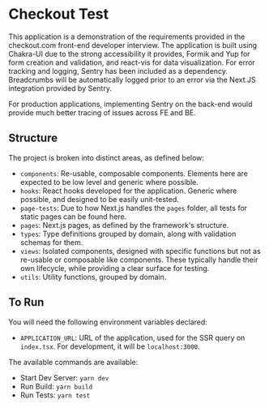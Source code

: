 # Checkout Test

This application is a demonstration of the requirements provided in the checkout.com front-end developer interview. The application is built using Chakra-UI due to the strong accessibility it provides, Formik and Yup for form creation and validation, and react-vis for data visualization. For error tracking and logging, Sentry has been included as a dependency. Breadcrumbs will be automatically logged prior to an error via the Next.JS integration provided by Sentry.

For production applications, implementing Sentry on the back-end would provide much better tracing of issues across FE and BE.

## Structure

The project is broken into distinct areas, as defined below:

-   `components`: Re-usable, composable components. Elements here are expected to be low level and generic where possible.
-   `hooks`: React hooks developed for the application. Generic where possible, and designed to be easily unit-tested.
-   `page-tests`: Due to how Next.js handles the `pages` folder, all tests for static pages can be found here.
-   `pages`: Next.js pages, as defined by the framework's structure.
-   `types`: Type definitions grouped by domain, along with validation schemas for them.
-   `views`: Isolated components, designed with specific functions but not as re-usable or composable like components. These typically handle their own lifecycle, while providing a clear surface for testing.
-   `utils`: Utility functions, grouped by domain.

## To Run

You will need the following environment variables declared:

-   `APPLICATION_URL`: URL of the application, used for the SSR query on `index.tsx`. For development, it will be `localhost:3000`.

The available commands are available:

-   Start Dev Server: `yarn dev`
-   Run Build: `yarn build`
-   Run Tests: `yarn test`
